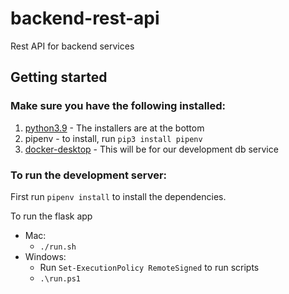# backend-rest-api
Rest API for backend services

## Getting started

### Make sure you have the following installed:
1. [python3.9](https://www.python.org/downloads/release/python-390/) - The installers are at the bottom
2. pipenv - to install, run `pip3 install pipenv`
3. [docker-desktop](https://www.docker.com/products/docker-desktop) - This will be for our development db service

### To run the development server:
First run `pipenv install` to install the dependencies.

To run the flask app
* Mac:
  * `./run.sh`
* Windows: 
  * Run `Set-ExecutionPolicy RemoteSigned` to run scripts
  * `.\run.ps1`